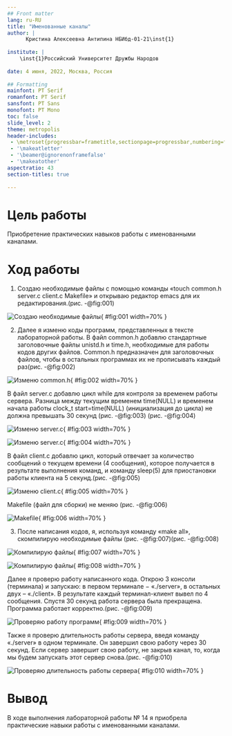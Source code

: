 ```yaml
---
## Front matter
lang: ru-RU
title: "Именованные каналы"
author: |
      Кристина Алексеевна Антипина НБИбд-01-21\inst{1}
 
institute: |
    \inst{1}Российский Университет Дружбы Народов
 
date: 4 июня, 2022, Москва, Россия
 
## Formatting
mainfont: PT Serif
romanfont: PT Serif
sansfont: PT Sans
monofont: PT Mono
toc: false
slide_level: 2
theme: metropolis
header-includes: 
 - \metroset{progressbar=frametitle,sectionpage=progressbar,numbering=fraction}
 - '\makeatletter'
 - '\beamer@ignorenonframefalse'
 - '\makeatother'
aspectratio: 43
section-titles: true
 
---
```

 
# Цель работы
 
Приобретение практических навыков работы с именованными каналами.
 
# Ход работы
 
1. Создаю необходимые файлы с помощью команды «touch common.h server.c client.c Makefile»  и открываю редактор emacs для их редактирования.(рис. -@fig:001)
 
![Создаю необходимые файлы](image14/1.png){ #fig:001 width=70% }
 
2. Далее я изменю коды программ, представленных в тексте лабораторной работы.
В файл common.h добавлю стандартные заголовочные файлы unistd.h и time.h, необходимые для работы кодов других файлов. Common.h предназначен для заголовочных файлов, чтобы в остальных программах их не прописывать каждый раз(рис. -@fig:002)
 
![Изменю common.h](image14/2.png){ #fig:002 width=70% }
 
В файл server.c добавлю цикл while для контроля за временем работы сервера. Разница между текущим временем time(NULL) и временем начала работы clock_t start=time(NULL) (инициализация до цикла) не должна превышать 30 секунд (рис. -@fig:003) (рис. -@fig:004)
 
![Изменю server.c](image14/3.png){ #fig:003 width=70% }
 
![Изменю server.c](image14/4.png){ #fig:004 width=70% }

В файл client.c добавлю цикл, который отвечает за количество сообщений о текущем времени (4 сообщения), которое получается в результате выполнения команд, и команду sleep(5) для приостановки работы клиента на 5 секунд.(рис. -@fig:005)
 
![Изменю client.c](image14/5.png){ #fig:005 width=70% }
 
Makefile (файл для сборки) не меняю (рис. -@fig:006)
 
![Makefile](image14/6.png){ #fig:006 width=70% }
 
3. После написания кодов, я, используя команду «make all», скомпилирую необходимые файлы (рис. -@fig:007)(рис. -@fig:008)
 
![Компилирую файлы](image14/7.png){ #fig:007 width=70% }
 
![Компилирую файлы](image14/8.png){ #fig:008 width=70% }
 
Далее я проверю работу написанного кода.
Открою 3 консоли (терминала) и запускаю: в первом терминале − «./server», в остальных двух – «./client». В результате каждый терминал-клиент вывел по 4 сообщения. Спустя 30 секунд работа сервера была прекращена. Программа работает корректно.(рис. -@fig:009)
 
![Проверяю работу программ](image14/9.png){ #fig:009 width=70% }
 
Также я  проверю длительность работы сервера, введя команду «./server» в одном терминале. Он завершил свою работу через 30 секунд.
Если сервер завершит свою работу, не закрыв канал, то, когда мы будем запускать этот сервер снова.(рис. -@fig:010)
 
![Проверяю длительность работы сервера](image14/10.png){ #fig:010 width=70% }

# Вывод
 
В ходе выполнения лабораторной работы № 14 я приобрела практические навыки работы с именованными каналами.
 


